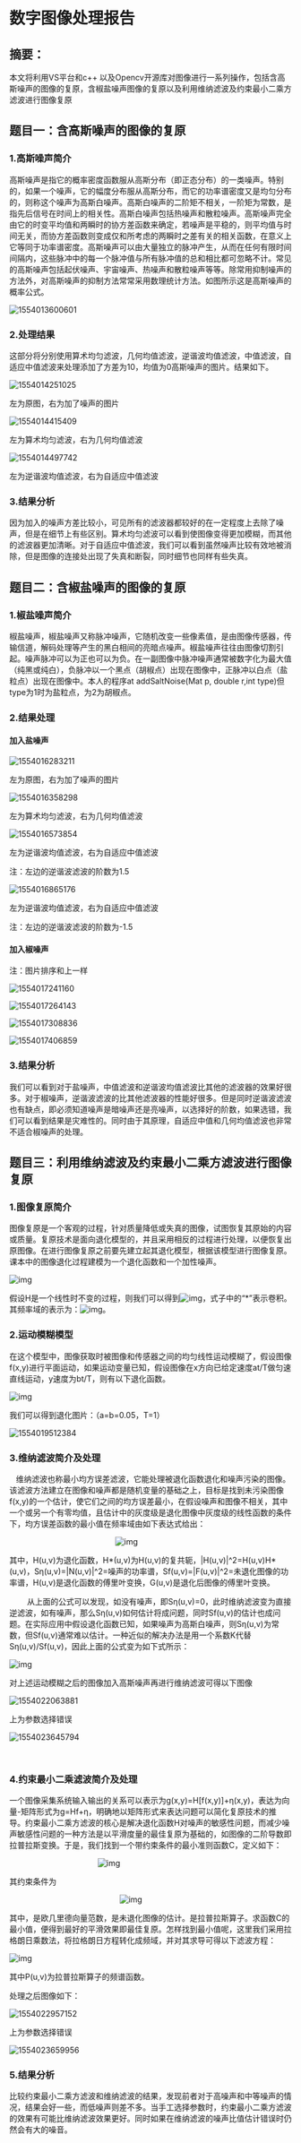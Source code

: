 # 数字图像处理报告

## 摘要：

本文将利用VS平台和c++ 以及Opencv开源库对图像进行一系列操作，包括含高斯噪声的图像的复原，含椒盐噪声图像的复原以及利用维纳滤波及约束最小二乘方滤波进行图像复原

## 题目一：含高斯噪声的图像的复原

### 1.高斯噪声简介

  高斯噪声是指它的概率密度函数服从高斯分布（即正态分布）的一类噪声。特别的，如果一个噪声，它的幅度分布服从高斯分布，而它的功率谱密度又是均匀分布的，则称这个噪声为高斯白噪声。高斯白噪声的二阶矩不相关，一阶矩为常数，是指先后信号在时间上的相关性。高斯白噪声包括热噪声和散粒噪声。高斯噪声完全由它的时变平均值和两瞬时的协方差函数来确定，若噪声是平稳的，则平均值与时间无关，而协方差函数则变成仅和所考虑的两瞬时之差有关的相关函数，在意义上它等同于功率谱密度。高斯噪声可以由大量独立的脉冲产生，从而在任何有限时间间隔内，这些脉冲中的每一个脉冲值与所有脉冲值的总和相比都可忽略不计。常见的高斯噪声包括起伏噪声、宇宙噪声、热噪声和散粒噪声等等。除常用抑制噪声的方法外，对高斯噪声的抑制方法常常采用数理统计方法。如图所示这是高斯噪声的概率公式。

![1554013600601](1554013600601.png)

### 2.处理结果

   这部分将分别使用算术均匀滤波，几何均值滤波，逆谐波均值滤波，中值滤波，自适应中值滤波来处理添加了方差为10，均值为0高斯噪声的图片。结果如下。

![1554014251025](1554014251025.png)

左为原图，右为加了噪声的图片

![1554014415409](1554014415409.png)

左为算术均匀滤波，右为几何均值滤波

![1554014497742](1554014497742.png)

左为逆谐波均值滤波，右为自适应中值滤波

### 3.结果分析

  因为加入的噪声方差比较小，可见所有的滤波器都较好的在一定程度上去除了噪声，但是在细节上有些区别。算术均匀滤波可以看到使图像变得更加模糊，而其他的滤波器更加清晰。对于自适应中值滤波，我们可以看到虽然噪声比较有效地被消除，但是图像的连接处出现了失真和断裂，同时细节也同样有些失真。

## 题目二：含椒盐噪声的图像的复原

### 1.椒盐噪声简介

   椒盐噪声，椒盐噪声又称脉冲噪声，它随机改变一些像素值，是由图像传感器，传输信道，解码处理等产生的黑白相间的亮暗点噪声。椒盐噪声往往由图像切割引起。噪声脉冲可以为正也可以为负。在一副图像中脉冲噪声通常被数字化为最大值（纯黑或纯白），负脉冲以一个黑点（胡椒点）出现在图像中，正脉冲以白点（盐粒点）出现在图像中。本人的程序at addSaltNoise(Mat p, double r,int type)但type为1时为盐粒点，为2为胡椒点。

### 2.结果处理



#### 加入盐噪声

![1554016283211](1554016283211.png)

左为原图，右为加了噪声的图片

![1554016358298](1554016358298.png)

左为算术均匀滤波，右为几何均值滤波

![1554016573854](1554016573854.png)

左为逆谐波均值滤波，右为自适应中值滤波

注：左边的逆谐波滤波的阶数为1.5

![1554016865176](1554016865176.png)

左为逆谐波均值滤波，右为自适应中值滤波

注：左边的逆谐波滤波的阶数为-1.5

#### 加入椒噪声

注：图片排序和上一样

![1554017241160](1554017241160.png)

![1554017264143](1554017264143.png)

![1554017308836](1554017308836.png)

![1554017406859](1554017406859.png)



### 3.结果分析

   我们可以看到对于盐噪声，中值滤波和逆谐波均值滤波比其他的滤波器的效果好很多。对于椒噪声，逆谐波滤波的比其他滤波器的性能好很多。但是同时逆谐波滤波也有缺点，即必须知道噪声是暗噪声还是亮噪声，以选择好的阶数，如果选错，我们可以看到结果是灾难性的。同时由于其原理，自适应中值和几何均值滤波也非常不适合椒噪声的处理。

## 题目三：利用维纳滤波及约束最小二乘方滤波进行图像复原

### 1.图像复原简介

  图像复原是一个客观的过程，针对质量降低或失真的图像，试图恢复其原始的内容或质量。复原技术是面向退化模型的，并且采用相反的过程进行处理，以便恢复出原图像。在进行图像复原之前要先建立起其退化模型，根据该模型进行图像复原。课本中的图像退化过程建模为一个退化函数和一个加性噪声。

![img](20180225163015455.png) 



  假设H是一个线性时不变的过程，则我们可以得到![img](20180225163316900.png)，式子中的“*”表示卷积。其频率域的表示为：![img](20180225163504879.png)。 

### 2.运动模糊模型

在这个模型中，图像获取时被图像和传感器之间的均匀线性运动模糊了，假设图像f(x,y)进行平面运动，如果运动变量已知，假设图像在x方向已给定速度at/T做匀速直线运动，y速度为bt/T，则有以下退化函数。

![img](20180225182041584.png) 

我们可以得到退化图片：（a=b=0.05，T=1）

![1554019512384](1554019512384.png)

### 3.维纳滤波简介及处理

    维纳滤波也称最小均方误差滤波，它能处理被退化函数退化和噪声污染的图像。该滤波方法建立在图像和噪声都是随机变量的基础之上，目标是找到未污染图像f(x,y)的一个估计，使它们之间的均方误差最小，在假设噪声和图像不相关，其中一个或另一个有零均值，且估计中的灰度级是退化图像中灰度级的线性函数的条件下，均方误差函数的最小值在频率域由如下表达式给出：

                                                 ![img](20161231204516899.png) 

其中，H(u,v)为退化函数，H*(u,v)为H(u,v)的复共轭，|H(u,v)|^2=H(u,v)H*(u,v)，Sη(u,v)=|N(u,v)|^2=噪声的功率谱，Sf(u,v)=|F(u,v)|^2=未退化图像的功率谱，H(u,v)是退化函数的傅里叶变换，G(u,v)是退化后图像的傅里叶变换。

        从上面的公式可以发现，如没有噪声，即Sη(u,v)=0，此时维纳滤波变为直接逆滤波，如有噪声，那么Sη(u,v)如何估计将成问题，同时Sf(u,v)的估计也成问题。在实际应用中假设退化函数已知，如果噪声为高斯白噪声，则Sη(u,v)为常数，但Sf(u,v)通常难以估计。一种近似的解决办法是用一个系数K代替Sη(u,v)/Sf(u,v)，因此上面的公式变为如下式所示：

![img](20161231210257562.png) 

对上述运动模糊之后的图像加入高斯噪声再进行维纳滤波可得以下图像

![1554022063881](1554022063881.png)

上为参数选择错误

![1554023645794](1554023645794.png)



                                                          

### 4.约束最小二乘滤波简介及处理

 一个图像采集系统输入输出的关系可以表示为g(x,y)=H[f(x,y)]+η(x,y)，表达为向量-矩阵形式为g=Hf+η，明确地以矩阵形式来表达问题可以简化复原技术的推导。约束最小二乘方滤波的核心是解决退化函数H对噪声的敏感性问题，而减少噪声敏感性问题的一种方法是以平滑度量的最佳复原为基础的，如图像的二阶导数即拉普拉斯变换。于是，我们找到一个带约束条件的最小准则函数C，定义如下：

                                         ![img](20170119112530230.png) 

其约束条件为

                                                  ![img](20170119112736061.png) 

其中，是欧几里德向量范数，是未退化图像的估计。是拉普拉斯算子。求函数C的最小值，便得到最好的平滑效果即最佳复原。怎样找到最小值呢，这里我们采用拉格朗日乘数法，将拉格朗日方程转化成频域，并对其求导可得以下滤波方程：

![img](20170119164520205.png) 

其中P(u,v)为拉普拉斯算子的频谱函数。

   处理之后图像如下：

![1554022957152](1554022957152.png)

上为参数选择错误

![1554023659956](1554023659956.png)





### 5.结果分析

  比较约束最小二乘方滤波和维纳滤波的结果，发现前者对于高噪声和中等噪声的情况，结果会好一些，而低噪声则差不多。当手工选择参数时，约束最小二乘方滤波的效果有可能比维纳滤波效果更好。同时如果在维纳滤波的噪声比值估计错误时仍然会有大的噪音。

​                                                           

